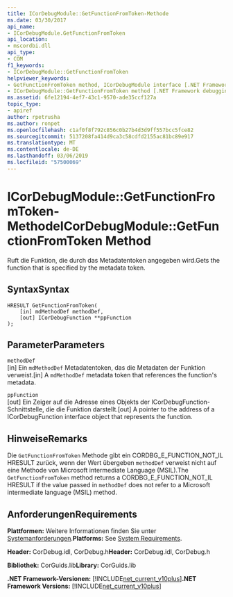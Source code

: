 ```yaml
---
title: ICorDebugModule::GetFunctionFromToken-Methode
ms.date: 03/30/2017
api_name:
- ICorDebugModule.GetFunctionFromToken
api_location:
- mscordbi.dll
api_type:
- COM
f1_keywords:
- ICorDebugModule::GetFunctionFromToken
helpviewer_keywords:
- GetFunctionFromToken method, ICorDebugModule interface [.NET Framework debugging]
- ICorDebugModule::GetFunctionFromToken method [.NET Framework debugging]
ms.assetid: 6fe12194-4ef7-43c1-9570-ade35ccf127a
topic_type:
- apiref
author: rpetrusha
ms.author: ronpet
ms.openlocfilehash: c1af0f8f792c856c0b27b4d3d9ff557bcc5fce82
ms.sourcegitcommit: 5137208fa414d9ca3c58cdfd2155ac81bc89e917
ms.translationtype: MT
ms.contentlocale: de-DE
ms.lasthandoff: 03/06/2019
ms.locfileid: "57500069"
---
```

# <a name="icordebugmodulegetfunctionfromtoken-method"></a><span data-ttu-id="5ee0e-102">ICorDebugModule::GetFunctionFromToken-Methode</span><span class="sxs-lookup"><span data-stu-id="5ee0e-102">ICorDebugModule::GetFunctionFromToken Method</span></span>
<span data-ttu-id="5ee0e-103">Ruft die Funktion, die durch das Metadatentoken angegeben wird.</span><span class="sxs-lookup"><span data-stu-id="5ee0e-103">Gets the function that is specified by the metadata token.</span></span>  
  
## <a name="syntax"></a><span data-ttu-id="5ee0e-104">Syntax</span><span class="sxs-lookup"><span data-stu-id="5ee0e-104">Syntax</span></span>  
  
```  
HRESULT GetFunctionFromToken(  
    [in] mdMethodDef methodDef,  
    [out] ICorDebugFunction **ppFunction  
);  
```  
  
## <a name="parameters"></a><span data-ttu-id="5ee0e-105">Parameter</span><span class="sxs-lookup"><span data-stu-id="5ee0e-105">Parameters</span></span>  
 `methodDef`  
 <span data-ttu-id="5ee0e-106">[in] Ein `mdMethodDef` Metadatentoken, das die Metadaten der Funktion verweist.</span><span class="sxs-lookup"><span data-stu-id="5ee0e-106">[in] A `mdMethodDef` metadata token that references the function's metadata.</span></span>  
  
 `ppFunction`  
 <span data-ttu-id="5ee0e-107">[out] Ein Zeiger auf die Adresse eines Objekts der ICorDebugFunction-Schnittstelle, die die Funktion darstellt.</span><span class="sxs-lookup"><span data-stu-id="5ee0e-107">[out] A pointer to the address of a ICorDebugFunction interface object that represents the function.</span></span>  
  
## <a name="remarks"></a><span data-ttu-id="5ee0e-108">Hinweise</span><span class="sxs-lookup"><span data-stu-id="5ee0e-108">Remarks</span></span>  
 <span data-ttu-id="5ee0e-109">Die `GetFunctionFromToken` Methode gibt ein CORDBG_E_FUNCTION_NOT_IL HRESULT zurück, wenn der Wert übergeben `methodDef` verweist nicht auf eine Methode von Microsoft intermediate Language (MSIL).</span><span class="sxs-lookup"><span data-stu-id="5ee0e-109">The `GetFunctionFromToken` method returns a CORDBG_E_FUNCTION_NOT_IL HRESULT if the value passed in `methodDef` does not refer to a Microsoft intermediate language (MSIL) method.</span></span>  
  
## <a name="requirements"></a><span data-ttu-id="5ee0e-110">Anforderungen</span><span class="sxs-lookup"><span data-stu-id="5ee0e-110">Requirements</span></span>  
 <span data-ttu-id="5ee0e-111">**Plattformen:** Weitere Informationen finden Sie unter [Systemanforderungen](../../../../docs/framework/get-started/system-requirements.md).</span><span class="sxs-lookup"><span data-stu-id="5ee0e-111">**Platforms:** See [System Requirements](../../../../docs/framework/get-started/system-requirements.md).</span></span>  
  
 <span data-ttu-id="5ee0e-112">**Header:** CorDebug.idl, CorDebug.h</span><span class="sxs-lookup"><span data-stu-id="5ee0e-112">**Header:** CorDebug.idl, CorDebug.h</span></span>  
  
 <span data-ttu-id="5ee0e-113">**Bibliothek:** CorGuids.lib</span><span class="sxs-lookup"><span data-stu-id="5ee0e-113">**Library:** CorGuids.lib</span></span>  
  
 <span data-ttu-id="5ee0e-114">**.NET Framework-Versionen:** [!INCLUDE[net_current_v10plus](../../../../includes/net-current-v10plus-md.md)]</span><span class="sxs-lookup"><span data-stu-id="5ee0e-114">**.NET Framework Versions:** [!INCLUDE[net_current_v10plus](../../../../includes/net-current-v10plus-md.md)]</span></span>
